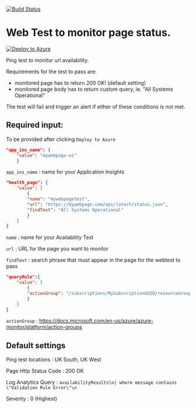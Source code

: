 [![Build Status](https://dev.azure.com/HMCTS-DEVOPS/reform-devops/_apis/build/status/hmcts.rdo-arm-templates?branchName=master)](https://dev.azure.com/HMCTS-DEVOPS/reform-devops/_build/latest?definitionId=32&branchName=master)
# Web Test to monitor page status. 
[![Deploy to Azure](https://azuredeploy.net/deploybutton.png)](https://portal.azure.com/#create/Microsoft.Template/uri/https%3A%2F%2Fraw.githubusercontent.com%2Fhmcts%2Frdo-arm-templates%2Fmaster%2Fwebtestalert%2Fapp_ins_alerts.json)

Ping test to monitor url availability. 

Requirements for the test to pass are: 
* monitored page has to return 200 OK! (default setting)
* monitored page body has to return custom query, ie. "All Systems Operational"

The test will fail and trigger an alert if either of these conditions is not met. 

## Required input: 
To be provided after clicking `Deploy to Azure`


```json
"app_ins_name": {
    "value": "mywebpage-ai"
    }
```
`app_ins_name`  :   name for your Application Insights


```json
"health_page": {
    "value": [
        {
        "name": "mywebpagetest",
        "url": "https://mywebpage.com/api/latest/status.json",
        "findText": "All Systems Operational"
        }
    ]
}
```
`name`          :      name for your Availability Test

`url`           :      URL for the page you want to monitor

`findText`      :      search phrase that must appear in the page for the webtest to pass


```json
"queryRule":{
    "value": [
        {
        "actionGroup": "/subscriptions/MySubscriptionGUID/resourceGroups/MyLogAlertsSpace/providers/microsoft.insights/actionGroups/MyActionGroup"
        }
    ]
}
```

`actionGroup`   : 	https://docs.microsoft.com/en-us/azure/azure-monitor/platform/action-groups

## Default settings
Ping test locations     : UK South, UK West

Page Http Status Code   : 200 OK

Log Analytics Query     : `availabilityResults\n| where message contains \"Validation Rule Error\"\n`

Severity                : 0 (Highest)
